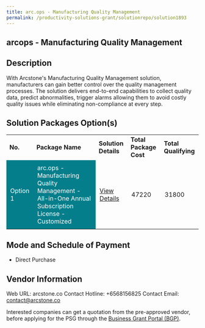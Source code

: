 ```yaml
---
title: arc.ops - Manufacturing Quality Management
permalink: /productivity-solutions-grant/solutionrepo/solution1893
---
```


## arcops - Manufacturing Quality Management

## Description

With Arcstone's Manufacturing Quality Management solution, manufacturers can gain better control over the quality management processes. The solution delivers end-to-end capabilities to collect quality data, predict abnormalities, trigger alarms allowing them to avoid costly quality issues while eliminating non-compliance at every step.

## Solution Packages Option(s)

<table>
<tr>
<td><b>No.</b></td>
<td><b>Package Name</b></td>
<td><b>Solution Details</b></td>
<td><b>Total Package Cost</b></td>
<td><b>Total Qualifying</b></td>
</tr>
<tr>
<td style='padding: 10px; background-color: #037E8A; color: #FFFFFF;'>Option 1</td>
<td style='padding: 10px; background-color: #037E8A; color: #FFFFFF;'>arc.ops - Manufacturing Quality Management - All-in-One Annual Subscription License - Customized</td>
<td style='padding: 10px;'><a href='https://www.gobusiness.gov.sg/images/psg/Manufacturing_Quality_20200863_Desensitised_Annex_3_Part_4.pdf' target='_blank'>View Details</a></td>
<td style='padding: 10px;'>47220</td>
<td style='padding: 10px;'>31800</td>
</tr>
</table>

## Mode and Schedule of Payment

 - Direct Purchase

## Vendor Information

 Web URL: arcstone.co 
Contact Hotline: +6568156825 
Contact Email: contact@arcstone.co 


Interested companies can get a quotation from the pre-approved vendor, before applying for the PSG through the <a href='https://www.businessgrants.gov.sg/'>Business Grant Portal (BGP)</a>.

<script src="/jquery/resize-tables.js"></script>
